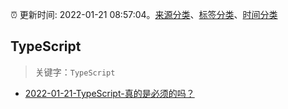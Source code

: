 :alarm_clock: 更新时间: 2022-01-21 08:57:04。[来源分类](../README.md)、[标签分类](../TAGS.md)、[时间分类](../TIMELINE.md)

## TypeScript


> 关键字：`TypeScript`



- [2022-01-21-TypeScript-真的是必须的吗？](https://www.v2ex.com/t/829739) 